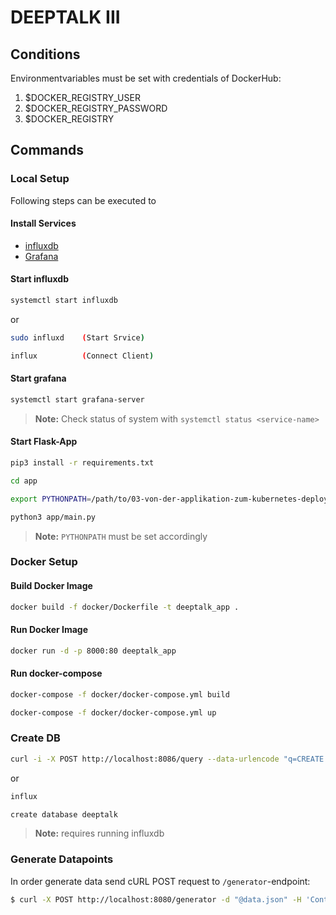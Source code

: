 # DEEPTALK III
## Conditions
Environmentvariables must be set with credentials of DockerHub:
1. $DOCKER_REGISTRY_USER
2. $DOCKER_REGISTRY_PASSWORD
3. $DOCKER_REGISTRY

## Commands
### Local Setup
Following steps can be executed to 
#### Install Services
* [influxdb](https://www.influxdata.com/get-influxdb/)
* [Grafana](https://grafana.com/grafana/download)

#### Start influxdb
 
 ```bash
systemctl start influxdb
```
or

 ```bash
sudo influxd    (Start Srvice)

influx          (Connect Client)
```

#### Start grafana
 ```bash
systemctl start grafana-server
```
>**Note:** Check status of system with `systemctl status <service-name>`

#### Start Flask-App
 ```bash
pip3 install -r requirements.txt

cd app

export PYTHONPATH=/path/to/03-von-der-applikation-zum-kubernetes-deployment/app

python3 app/main.py
```
>**Note:** `PYTHONPATH` must be set accordingly

### Docker Setup
#### Build Docker Image
 ```bash
docker build -f docker/Dockerfile -t deeptalk_app .
```

#### Run Docker Image
```bash
docker run -d -p 8000:80 deeptalk_app
```

#### Run docker-compose
```bash
docker-compose -f docker/docker-compose.yml build

docker-compose -f docker/docker-compose.yml up
```

### Create DB
```bash
curl -i -X POST http://localhost:8086/query --data-urlencode "q=CREATE DATABASE deeptalk"
```
or
```bash
influx

create database deeptalk
```
>**Note:** requires running influxdb

### Generate Datapoints
In order generate data send cURL POST request to `/generator`-endpoint:
```bash
$ curl -X POST http://localhost:8080/generator -d "@data.json" -H 'Content-type: application/json'
```
